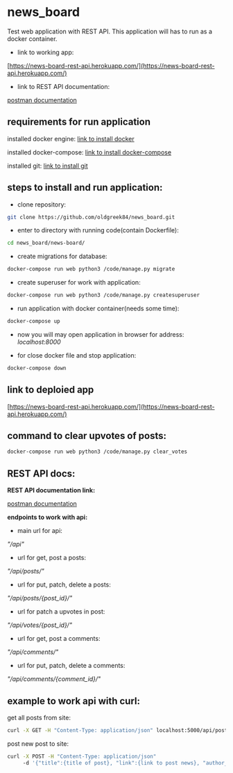 # news_board
Test web application with REST API.
This application will has to run as a docker container.

- link to working app:

[https://news-board-rest-api.herokuapp.com/](https://news-board-rest-api.herokuapp.com/)

- link to REST API documentation:

[postman documentation](https://documenter.getpostman.com/view/11911939/T17Kc667?version=latest)



## requirements for run application
installed docker engine:
[link to install docker](https://docs.docker.com/engine/install/)

installed docker-compose:
[link to install docker-compose](https://docs.docker.com/compose/install/)

installed git:
[link to install git](https://git-scm.com/downloads)

## steps to install and run application:
* clone repository:
```bash
git clone https://github.com/oldgreek84/news_board.git
```
* enter to directory with running code(contain Dockerfile):
```bash
cd news_board/news-board/
```
* create migrations for database:
```bash
docker-compose run web python3 /code/manage.py migrate
```
* create superuser for work with application:
```bash
docker-compose run web python3 /code/manage.py createsuperuser
```
* run application with docker container(needs some time):
```bash
docker-compose up
```
* now you will may open application in browser for address:
*localhost:8000*

* for close docker file and stop application:
```bash
docker-compose down
```
## link to deploied app

[https://news-board-rest-api.herokuapp.com/](https://news-board-rest-api.herokuapp.com/)

## command to clear upvotes of posts:
```bash
docker-compose run web python3 /code/manage.py clear_votes
```

## REST API docs:

**REST API documentation link:**

[postman documentation](https://documenter.getpostman.com/view/11911939/T17Kc667?version=latest)


**endpoints to work with api:**

- main url for api: 

*"/api"*

- url for get, post a posts:

*"/api/posts/"*

- url for put, patch, delete a posts:

*"/api/posts/{post_id}/"*

- url for patch a upvotes in post:

*"/api/votes/{post_id}/"*

- url for get, post a comments:

*"/api/comments/"*

- url for put, patch, delete a comments:

*"/api/comments/{comment_id}/"*

## example to work api with curl:
get all posts from site:
```bash
curl -X GET -H "Content-Type: application/json" localhost:5000/api/posts/
```
post new post to site:
```bash
curl -X POST -H "Content-Type: application/json"
     -d '{"title":{title of post}, "link":{link to post news}, "author_name":{author name}' {url}/api/posts/
```
